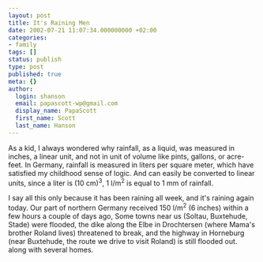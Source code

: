 ```yaml
---
layout: post
title: It's Raining Men
date: 2002-07-21 11:07:34.000000000 +02:00
categories:
- family
tags: []
status: publish
type: post
published: true
meta: {}
author:
  login: shanson
  email: papascott-wp@gmail.com
  display_name: PapaScott
  first_name: Scott
  last_name: Hanson
---
```

<p>As a kid, I always wondered why rainfall, as a liquid, was measured in inches, a linear unit, and not in unit of volume like pints, gallons, or acre-feet. In Germany, rainfall is measured in liters per square meter, which have satisfied my childhood sense of logic. And can easily be converted to linear units, since a liter is (10 cm)<sup>3</sup>, 1 l/m<sup>2</sup> is equal to 1 mm of rainfall. </p>
<p>I say all this only because it has been raining all week, and it's raining again today. Our part of northern Germany received 150 l/m<sup>2</sup> (6 inches) within a few hours a couple of days ago, Some towns near us (Soltau, Buxtehude, Stade) were flooded, the dike along the Elbe in Drochtersen (where Mama's brother Roland lives) threatened to break, and the highway in Horneburg (near Buxtehude, the route we drive to visit Roland) is still flooded out. along with several homes.</p>
